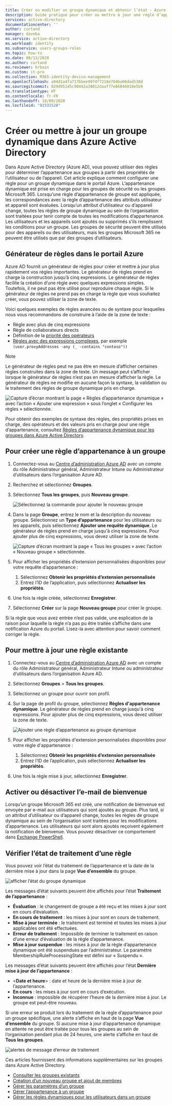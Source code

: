 ```yaml
---
title: Créer ou modifier un groupe dynamique et obtenir l’état - Azure AD | Microsoft Docs
description: Guide pratique pour créer ou mettre à jour une règle d’appartenance à un groupe dans le portail Azure, et vérifier l’état de son traitement.
services: active-directory
documentationcenter: ''
author: curtand
manager: daveba
ms.service: active-directory
ms.workload: identity
ms.subservice: users-groups-roles
ms.topic: how-to
ms.date: 08/13/2020
ms.author: curtand
ms.reviewer: krbain
ms.custom: it-pro
ms.collection: M365-identity-device-management
ms.openlocfilehash: a94d1a4fa717bbee9974f7218e704ba06dad530d
ms.sourcegitcommit: 829d951d5c90442a38012daaf77e86046018e5b9
ms.translationtype: HT
ms.contentlocale: fr-FR
ms.lasthandoff: 10/09/2020
ms.locfileid: "91531528"
---
```

# <a name="create-or-update-a-dynamic-group-in-azure-active-directory"></a>Créer ou mettre à jour un groupe dynamique dans Azure Active Directory

Dans Azure Active Directory (Azure AD), vous pouvez utiliser des règles pour déterminer l’appartenance aux groupes à partir des propriétés de l’utilisateur ou de l’appareil. Cet article explique comment configurer une règle pour un groupe dynamique dans le portail Azure.
L’appartenance dynamique est prise en charge pour les groupes de sécurité ou les groupes Microsoft 365. Lorsqu’une règle d’appartenance de groupe est appliquée, les correspondances avec la règle d’appartenance des attributs utilisateur et appareil sont évaluées. Lorsqu’un attribut d’utilisateur ou d’appareil change, toutes les règles de groupe dynamique au sein de l’organisation sont traitées pour tenir compte de toutes les modifications d’appartenance. Les utilisateurs et les appareils sont ajoutés ou supprimés s’ils remplissent les conditions pour un groupe. Les groupes de sécurité peuvent être utilisés pour des appareils ou des utilisateurs, mais les groupes Microsoft 365 ne peuvent être utilisés que par des groupes d’utilisateurs.

## <a name="rule-builder-in-the-azure-portal"></a>Générateur de règles dans le portail Azure

Azure AD fournit un générateur de règles pour créer et mettre à jour plus rapidement vos règles importantes. Le générateur de règles prend en charge la construction jusqu’à cinq expressions. Le générateur de règles facilite la création d’une règle avec quelques expressions simples. Toutefois, il ne peut pas être utilisé pour reproduire chaque règle. Si le générateur de règles ne prend pas en charge la règle que vous souhaitez créer, vous pouvez utiliser la zone de texte.

Voici quelques exemples de règles avancées ou de syntaxe pour lesquelles nous vous recommandons de construire à l’aide de la zone de texte :

- Règle avec plus de cinq expressions
- Règle de collaborateurs directs
- Définition de la [priorité des opérateurs](groups-dynamic-membership.md#operator-precedence)
- [Règles avec des expressions complexes](groups-dynamic-membership.md#rules-with-complex-expressions), par exemple `(user.proxyAddresses -any (_ -contains "contoso"))`

> [!NOTE]
> Le générateur de règles peut ne pas être en mesure d’afficher certaines règles construites dans la zone de texte. Un message peut s’afficher lorsque le générateur de règles n’est pas en mesure d’afficher la règle. Le générateur de règles ne modifie en aucune façon la syntaxe, la validation ou le traitement des règles de groupe dynamique pris en charge.

![Capture d’écran montrant la page « Règles d’appartenance dynamique » avec l’action « Ajouter une expression » sous l’onglet « Configurer les règles » sélectionnée.](./media/groups-create-rule/update-dynamic-group-rule.png)

Pour obtenir des exemples de syntaxe des règles, des propriétés prises en charge, des opérateurs et des valeurs pris en charge pour une règle d’appartenance, consultez [Règles d’appartenance dynamique pour les groupes dans Azure Active Directory](groups-dynamic-membership.md).

## <a name="to-create-a-group-membership-rule"></a>Pour créer une règle d’appartenance à un groupe

1. Connectez-vous au [Centre d’administration Azure AD](https://aad.portal.azure.com) avec un compte du rôle Administrateur général, Administrateur Intune ou Administrateur d’utilisateurs dans l’organisation Azure AD.
1. Recherchez et sélectionnez **Groupes**.
1. Sélectionnez **Tous les groupes**, puis **Nouveau groupe**.

   ![Sélectionnez la commande pour ajouter le nouveau groupe](./media/groups-create-rule/create-new-group-azure-active-directory.png)

1. Dans la page **Groupe**, entrez le nom et la description du nouveau groupe. Sélectionnez un **Type d’appartenance** pour les utilisateurs ou les appareils, puis sélectionnez **Ajouter une requête dynamique**. Le générateur de règles prend en charge jusqu'à cinq expressions. Pour ajouter plus de cinq expressions, vous devez utiliser la zone de texte.

   ![Capture d’écran montrant la page « Tous les groupes » avec l’action « Nouveau groupe » sélectionnée.](./media/groups-create-rule/add-dynamic-group-rule.png)

1. Pour afficher les propriétés d’extension personnalisées disponibles pour votre requête d’appartenance :
   1. Sélectionnez **Obtenir les propriétés d’extension personnalisée**
   1. Entrez l’ID de l’application, puis sélectionnez **Actualiser les propriétés**.
1. Une fois la règle créée, sélectionnez **Enregistrer**.
1. Sélectionnez **Créer** sur la page **Nouveau groupe** pour créer le groupe.

Si la règle que vous avez entrée n’est pas valide, une explication de la raison pour laquelle la règle n’a pas pu être traitée s’affiche dans une notification Azure du portail. Lisez-la avec attention pour savoir comment corriger la règle.

## <a name="to-update-an-existing-rule"></a>Pour mettre à jour une règle existante

1. Connectez-vous au [Centre d’administration Azure AD](https://aad.portal.azure.com) avec un compte du rôle Administrateur général, Administrateur Intune ou administrateur d’utilisateurs dans l’organisation Azure AD.
1. Sélectionnez **Groupes** > **Tous les groupes**.
1. Sélectionnez un groupe pour ouvrir son profil.
1. Sur la page de profil du groupe, sélectionnez **Règles d'appartenance dynamique**. Le générateur de règles prend en charge jusqu'à cinq expressions. Pour ajouter plus de cinq expressions, vous devez utiliser la zone de texte.

   ![Ajouter une règle d’appartenance au groupe dynamique](./media/groups-create-rule/update-dynamic-group-rule.png)

1. Pour afficher les propriétés d'extension personnalisées disponibles pour votre règle d'appartenance :
   1. Sélectionnez **Obtenir les propriétés d’extension personnalisée**
   1. Entrez l’ID de l’application, puis sélectionnez **Actualiser les propriétés**.
1. Une fois la règle mise à jour, sélectionnez **Enregistrer**.

## <a name="turn-on-or-off-welcome-email"></a>Activer ou désactiver l’e-mail de bienvenue

Lorsqu’un groupe Microsoft 365 est créé, une notification de bienvenue est envoyée par e-mail aux utilisateurs qui sont ajoutés au groupe. Plus tard, si un attribut d’utilisateur ou d’appareil change, toutes les règles de groupe dynamique au sein de l’organisation sont traitées pour les modifications d’appartenance. Les utilisateurs qui sont alors ajoutés reçoivent également la notification de bienvenue. Vous pouvez désactiver ce comportement dans [Exchange PowerShell](/powershell/module/exchange/users-and-groups/Set-UnifiedGroup?view=exchange-ps).

## <a name="check-processing-status-for-a-rule"></a>Vérifier l’état de traitement d’une règle

Vous pouvez voir l’état du traitement de l’appartenance et la date de la dernière mise à jour dans la page **Vue d’ensemble** du groupe.
  
  ![afficher l’état du groupe dynamique](./media/groups-create-rule/group-status.png)

Les messages d’état suivants peuvent être affichés pour l’état **Traitement de l’appartenance** :

- **Évaluation** :  le changement de groupe a été reçu et les mises à jour sont en cours d’évaluation.
- **En cours de traitement** : les mises à jour sont en cours de traitement.
- **Mise à jour terminée** : le traitement est terminé et toutes les mises à jour applicables ont été effectuées.
- **Erreur de traitement** :  Impossible de terminer le traitement en raison d’une erreur d’évaluation de la règle d’appartenance.
- **Mise à jour suspendue** : les mises à jour de la règle d’appartenance dynamique ont été suspendues par l’administrateur. Le paramètre MembershipRuleProcessingState est défini sur « Suspendu ».

Les messages d’état suivants peuvent être affichés pour l’état **Dernière mise à jour de l’appartenance** :

- &lt;**Date et heure**&gt; : date et heure de la dernière mise à jour de l’appartenance.
- **En cours** : les mises à jour sont en cours d’exécution.
- **Inconnue** : impossible de récupérer l’heure de la dernière mise à jour. Le groupe est peut-être nouveau.

Si une erreur se produit lors du traitement de la règle d’appartenance pour un groupe spécifique, une alerte s’affiche en haut de la page **Vue d’ensemble** du groupe. Si aucune mise à jour d’appartenance dynamique en attente ne peut être traitée pour tous les groupes au sein de l’organisation pendant plus de 24 heures, une alerte s’affiche en haut de **Tous les groupes**.

![alertes de message d’erreur de traitement](./media/groups-create-rule/processing-error.png)

Ces articles fournissent des informations supplémentaires sur les groupes dans Azure Active Directory.

- [Consulter les groupes existants](../fundamentals/active-directory-groups-view-azure-portal.md)
- [Création d’un nouveau groupe et ajout de membres](../fundamentals/active-directory-groups-create-azure-portal.md)
- [Gérer les paramètres d’un groupe](../fundamentals/active-directory-groups-settings-azure-portal.md)
- [Gérer l’appartenance à un groupe](../fundamentals/active-directory-groups-membership-azure-portal.md)
- [Gérer les règles dynamiques pour les utilisateurs dans un groupe](groups-dynamic-membership.md)